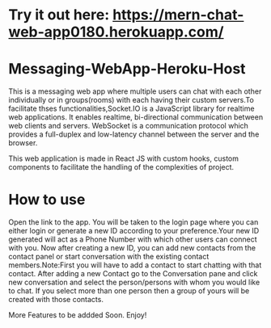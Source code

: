 # Try it out here: https://mern-chat-web-app0180.herokuapp.com/

# Messaging-WebApp-Heroku-Host

This is a messaging web app where multiple users can chat with each other individually or in groups(rooms) with each having their custom servers.To facilitate thses functionalities,Socket.IO is a JavaScript library for realtime web applications. It enables realtime, bi-directional communication between web clients and servers.
WebSocket is a communication protocol which provides a full-duplex and low-latency channel between the server and the browser.

This web application is made in React JS with custom hooks, custom components to facilitate the handling of the complexities of project.


# How to use
Open the link to the app. You will be taken to the login page where you can either login or generate a new ID according to your preference.Your new ID generated will act as a Phone Number with which other users can connect with you.
Now after  creating a new ID, you can add new contacts from the contact panel or start conversation with the existing contact members.Note:First you will have to add a contact to start chatting with that contact. After adding a new Contact go to the Conversation pane and click new conversation and select the person/persons with whom you would like to chat.
If you select more than one person then a group of yours will be created with those contacts.

More Features to be addded Soon.
Enjoy!
